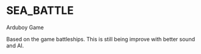 # SEA_BATTLE
Arduboy Game

Based on the game battleships. This is still being improve with better sound and AI. 
